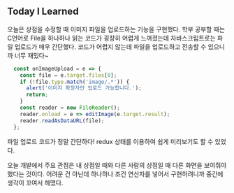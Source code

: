 ## Today I Learned

오늘은 상점을 수정할 때 이미지 파일을 업로드하는 기능을 구현했다. 학부 공부할 때는 C언어로 File을 하나하나 읽는 코드가 굉장히 어렵게 느껴졌는데 자바스크립트로는 파일 업로드가 매우 간단했다. 코드가 어렵지 않는데 파일을 업로드하고 전송할 수 있으니까 너무 재밌다~

```javascript
  const onImageUpload = e => {
    const file = e.target.files[0];
    if (!file.type.match('image/.*')) {
      alert('이미지 확장자만 업로드 가능합니다.');
      return;
    }
    const reader = new FileReader();
    reader.onload = e => editImage(e.target.result);
    reader.readAsDataURL(file);
  };
```

파일 업로드 코드가 정말 간단하다! redux 상태를 이용하여 쉽게 미리보기도 할 수 있었다.

오늘 개발에서 주요 관점은 내 상점일 때와 다른 사람의 상점일 때 다른 화면을 보여줘야했다는 것이다. 어려운 건 아닌데 하나하나 조건 연산자를 넣어서 구현하려니까 중간에 생각이 꼬여서 헤맸다.